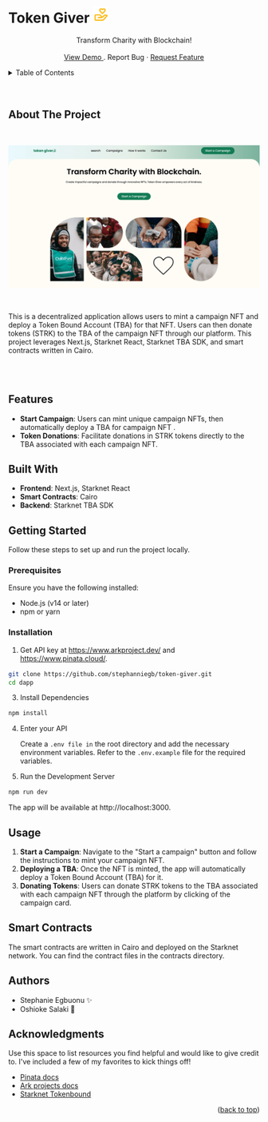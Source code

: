 <a id="readme-top"></a>

# Token Giver ![product logo](./dapp/public/bx--donate-heart.png)

<div align="center">
  <p align="center">
    Transform Charity with Blockchain!
    <br/> <br/>
    <a href="https://github.com/othneildrew/Best-README-Template">
    View Demo
    </a>
    .
    <a>Report Bug</a>
     ·
    <a href="https://github.com/othneildrew/Best-README-Template/issues/new">Request Feature</a>
  </p>
</div>

<!-- TABLE OF CONTENTS -->
<details>
  <summary>Table of Contents</summary>
  <ol>
    <li>
      <a href="#about-the-project">About The Project</a>
      <ul>
        <li><a href="#features">Features</a></li>
        <li><a href="#built-with">Built With</a></li>
      </ul>
    </li>
    <li>
      <a href="#getting-started">Getting Started</a>
      <ul>
        <li><a href="#prerequisites">Prerequisites</a></li>
        <li><a href="#installation">Installation</a></li>
      </ul>
    </li>
    <li><a href="#usage">Usage</a></li>
    <li><a href="#license">License</a></li>
    <li><a href="#contact">Contact</a></li>
    <li><a href="#acknowledgments">Acknowledgments</a></li>
  </ol>
</details>

<br/>
<br/>

<!-- ABOUT THE PROJECT -->

## About The Project

<br/>

![Product screen shot](dapp/public/project-screenshot.png)

<br/>

This is a decentralized application allows users to mint a campaign NFT and deploy a Token Bound Account (TBA) for that NFT. Users can then donate tokens (STRK) to the TBA of the campaign NFT through our platform. This project leverages Next.js, Starknet React, Starknet TBA SDK, and smart contracts written in Cairo.

<br/>
<br/>

## Features

- **Start Campaign**: Users can mint unique campaign NFTs, then automatically deploy a TBA for campaign NFT .
- **Token Donations**: Facilitate donations in STRK tokens directly to the TBA associated with each campaign NFT.

## Built With

- **Frontend**: Next.js, Starknet React
- **Smart Contracts**: Cairo
- **Backend**: Starknet TBA SDK

## Getting Started

Follow these steps to set up and run the project locally.

### Prerequisites

Ensure you have the following installed:

- Node.js (v14 or later)
- npm or yarn

### Installation

1. Get API key at https://www.arkproject.dev/ and https://www.pinata.cloud/.

```sh
git clone https://github.com/stephanniegb/token-giver.git
cd dapp
```

3. Install Dependencies

```sh
npm install
```

4. Enter your API

   Create a `.env file in` the root directory and add the necessary environment variables. Refer to the `.env.example` file for the required variables.

5. Run the Development Server

```sh
npm run dev
```

The app will be available at http://localhost:3000.

<!-- USAGE-->
## Usage

1. **Start a Campaign**: Navigate to the "Start a campaign" button and follow the instructions to mint your campaign NFT.
2. **Deploying a TBA**: Once the NFT is minted, the app will automatically deploy a Token Bound Account (TBA) for it.
3. **Donating Tokens**: Users can donate STRK tokens to the TBA associated with each campaign NFT through the platform by clicking of the campaign card.

## Smart Contracts

The smart contracts are written in Cairo and deployed on the Starknet network. You can find the contract files in the contracts directory.

## Authors

- Stephanie Egbuonu ✨
- Oshioke Salaki 🦎

<!-- ACKNOWLEDGMENTS -->

## Acknowledgments

Use this space to list resources you find helpful and would like to give credit to. I've included a few of my favorites to kick things off!

- [Pinata docs](https://docs.pinata.cloud/introduction)
- [Ark projects docs](https://docs.arkproject.dev/)
- [Starknet Tokenbound](https://tokenbound.gitbook.io/starknet-tokenbound)

<p align="right">(<a href="#readme-top">back to top</a>)</p>

